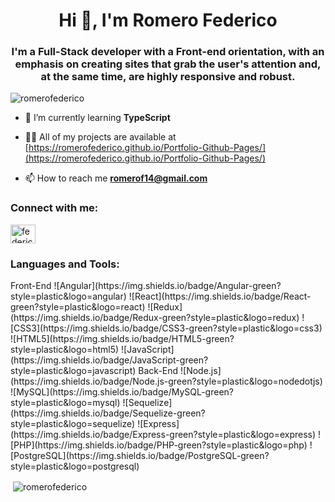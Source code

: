 <h1 align="center">Hi 👋, I'm Romero Federico</h1>
<h3 align="center">I'm a Full-Stack developer with a Front-end orientation, with an emphasis on creating sites that grab the user's attention and, at the same time, are highly responsive and robust.</h3>

<p align="left"> <img src="https://komarev.com/ghpvc/?username=romerofederico&label=Profile%20views&color=0e75b6&style=flat" alt="romerofederico" /> </p>

- 🌱 I’m currently learning **TypeScript**

- 👨‍💻 All of my projects are available at [https://romerofederico.github.io/Portfolio-Github-Pages/](https://romerofederico.github.io/Portfolio-Github-Pages/)

- 📫 How to reach me **romerof14@gmail.com**

<h3 align="left">Connect with me:</h3>
<p align="left">
<a href="https://linkedin.com/in/federico-romero-fullstack" target="blank"><img align="center" src="https://raw.githubusercontent.com/rahuldkjain/github-profile-readme-generator/master/src/images/icons/Social/linked-in-alt.svg" alt="federico-romero-fullstack" height="30" width="40" /></a>
</p>

<h3 align="left">Languages and Tools:</h3>
Front-End
![Angular](https://img.shields.io/badge/Angular-green?style=plastic&logo=angular)
![React](https://img.shields.io/badge/React-green?style=plastic&logo=react)
![Redux](https://img.shields.io/badge/Redux-green?style=plastic&logo=redux)
![CSS3](https://img.shields.io/badge/CSS3-green?style=plastic&logo=css3)
![HTML5](https://img.shields.io/badge/HTML5-green?style=plastic&logo=html5)
![JavaScript](https://img.shields.io/badge/JavaScript-green?style=plastic&logo=javascript)
Back-End
![Node.js](https://img.shields.io/badge/Node.js-green?style=plastic&logo=nodedotjs)
![MySQL](https://img.shields.io/badge/MySQL-green?style=plastic&logo=mysql)
![Sequelize](https://img.shields.io/badge/Sequelize-green?style=plastic&logo=sequelize)
![Express](https://img.shields.io/badge/Express-green?style=plastic&logo=express)
![PHP](https://img.shields.io/badge/PHP-green?style=plastic&logo=php)
![PostgreSQL](https://img.shields.io/badge/PostgreSQL-green?style=plastic&logo=postgresql)

<p>&nbsp;<img align="center" src="https://github-readme-stats.vercel.app/api?username=romerofederico&show_icons=true&locale=en" alt="romerofederico" /></p>
